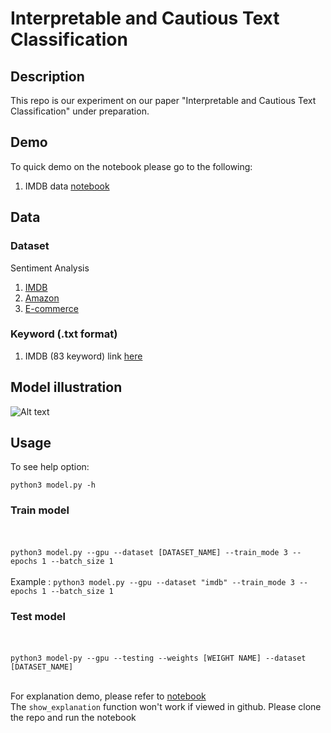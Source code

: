 # Interpretable and Cautious Text Classification

## Description
This repo is our experiment on our paper "Interpretable and Cautious Text Classification" under preparation. 

## Demo
To quick demo on the notebook please go to the following:
1. IMDB data [notebook](https://github.com/annekehdyt/interpretable-cautious-text/blob/master/Program%20Pipeline.ipynb)

## Data
### Dataset
Sentiment Analysis
1. [IMDB](https://ai.stanford.edu/~amaas/data/sentiment/)
2. [Amazon](http://jmcauley.ucsd.edu/data/amazon/)
3. [E-commerce](https://www.kaggle.com/nicapotato/womens-ecommerce-clothing-reviews)

### Keyword (.txt format)
1. IMDB (83 keyword) link [here](https://github.com/annekehdyt/interpretable-cautious-text/blob/master/data/imdb-unigrams.txt)

## Model illustration
![Alt text](https://github.com/annekehdyt/interpretable-cautious-text/blob/master/figures/model.png)

## Usage
To see help option:

``python3 model.py -h``

### Train model
<br> <br>
``python3 model.py --gpu --dataset [DATASET_NAME] --train_mode 3 --epochs 1 --batch_size 1``
<br><br>
Example : 
``python3 model.py --gpu --dataset "imdb" --train_mode 3 --epochs 1 --batch_size 1``

### Test model
<br><br>
``python3 model-py --gpu --testing --weights [WEIGHT NAME] --dataset [DATASET_NAME]``
<br><br>

For explanation demo, please refer to [notebook](https://github.com/annekehdyt/interpretable-cautious-text/blob/master/Program%20Pipeline.ipynb)
<br> The ``show_explanation`` function won't work if viewed in github. Please clone the repo and run the notebook
